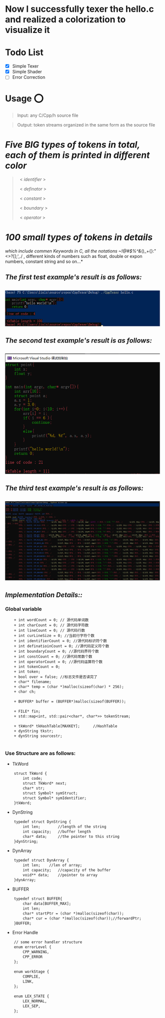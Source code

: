 # Now I successfully texer the hello.c and realized a colorization to visualize it

# **Todo List**
- [x]   Simple Texer
- [x]   Simple Shader
- [ ]   Error Correction

# **Usage** :o:
>Input: any C/Cpp/h source file

>Output: token streams organized in the same form as the source file 


# ***Five BIG*** *types of tokens in total, each of them is printed in different color*
> &nbsp; < *identifier* > 
> 
> &nbsp; < *definator* >
> 
> &nbsp; < *constant* >
> 
> &nbsp; < *boundary* >
> 
> &nbsp; < *operator* >

# ***100 small*** *types of tokens in details*
 *which include commen Keywords in C, all the notations ~!@#$%^&*()_+{}:"<>?[]\;',./ , different kinds of numbers such as float, double or expon numbers, constant string and so on...*

## *The first test example's result is as follows:*
## ![example1](example1.png)

## *The second test example's result is as follows:*
## ![example2](example2.png)

## *The third test example's result is as follows:*
## ![example3](example3.png)


## *Implementation Details::*

### Global variable
```
    + int wordCount = 0; // 源代码单词数
    + int charCount = 0; // 源代码字符数
    + int lineCount = 0; // 源代码行数
    + int curLineSize = 0; //当前行字符个数
    + int identifierCount = 0; //源代码标识符个数
    + int definatioinCount = 0; //源代码定义符个数
    + int boundaryCount = 0; //源代码界符个数
    + int constCount = 0; //源代码常数个数
    + int operatorCount = 0; //源代码运算符个数
    + int tokenCount = 0;
    + int token;
    + bool over = false; //标志文件是否读完了
    + char* filename;
    + char* temp = (char *)malloc(sizeof(char) * 256);
    + char ch;

    + BUFFER* buffer = (BUFFER*)malloc(sizeof(BUFFER));

    + FILE* fin;
    + std::map<int, std::pair<char*, char*>> tokenStream;

    + tkWord* tkHashTable[MAXKEY];		//HashTable 
    + dynString tkstr;
    + dynString sourcestr;
  
```

### Use Structure are as follows:
- TkWord
```
    struct TkWord {
        int code;
        struct TkWord* next;
        char* str;
        struct Symbol* symStruct;
        struct Symbol* symIdentifier;
    }tkWord; 
```

- DynString 
```
    typedef struct DynString {
        int len;		//length of the string
        int capacity;	//buffer length
        char* data;		//the pointer to this string
    }dynString;
```

- DynArray
```
    typedef struct DynArray {
        int len;	//len of array;
        int capacity;	//capacity of the buffer
        void** data;	//pointer to array
    }dynArray;
```

- BUFFER
```
    typedef struct BUFFER{
        char data[BUFFER_MAX];
        int len;
        char* startPtr = (char *)malloc(sizeof(char));
        char* cur = (char *)malloc(sizeof(char));//forwardPtr;
    }BUFFER;
```

- Error Handle 
```
    // some error handler structure
    enum errorLevel {
        CPP_WARNING,
        CPP_ERROR
    };

    enum workStage {
        COMPLIE,
        LINK,
    };

    enum LEX_STATE {
        LEX_NORMAL,
        LEX_SEP,
    };
```
